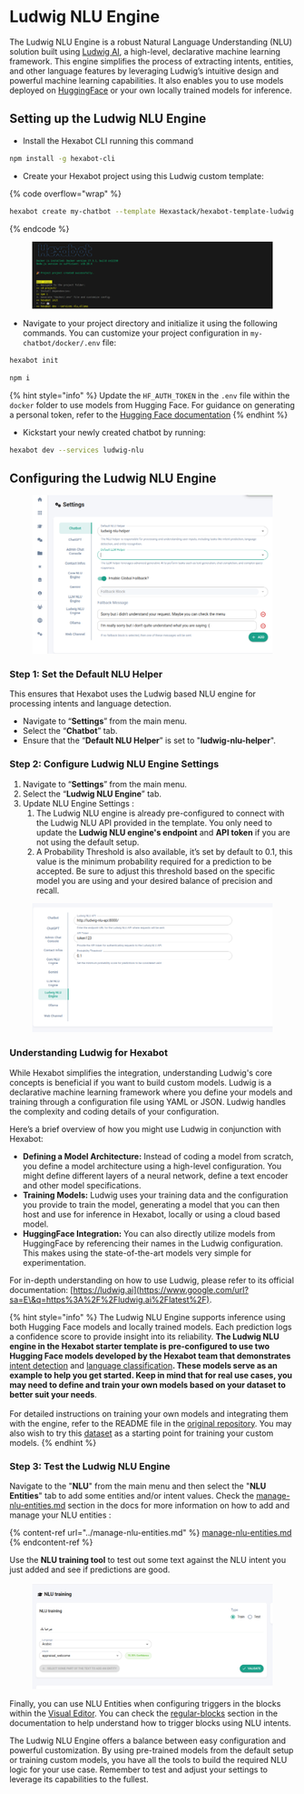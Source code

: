 # Ludwig NLU Engine

The Ludwig NLU Engine is a robust Natural Language Understanding (NLU) solution built using [Ludwig AI](https://ludwig.ai/), a high-level, declarative machine learning framework. This engine simplifies the process of extracting intents, entities, and other language features by leveraging Ludwig’s intuitive design and powerful machine learning capabilities. It also enables you to use models deployed on [HuggingFace](https://huggingface.co) or your own locally trained models for inference.

## Setting up the Ludwig NLU Engine

* Install the Hexabot CLI running this command&#x20;

```bash
npm install -g hexabot-cli
```

* Create your Hexabot project using this Ludwig custom template:&#x20;

{% code overflow="wrap" %}
```bash
hexabot create my-chatbot --template Hexastack/hexabot-template-ludwig
```
{% endcode %}

<figure><img src="../../../.gitbook/assets/Screenshot from 2024-12-20 17-31-16.png" alt=""><figcaption></figcaption></figure>

* Navigate to your project directory and initialize it using the following commands. You can customize your project configuration in `my-chatbot/docker/.env` file:

```bash
hexabot init
```

```bash
npm i
```

{% hint style="info" %}
Update the `HF_AUTH_TOKEN` in the `.env` file within the `docker` folder to use models from Hugging Face. For guidance on generating a personal token, refer to the [Hugging Face documentation](https://huggingface.co/docs/hub/security) &#x20;
{% endhint %}

* Kickstart your newly created chatbot by running:&#x20;

```bash
hexabot dev --services ludwig-nlu
```

## Configuring the Ludwig NLU Engine

<figure><img src="../../../.gitbook/assets/Screenshot from 2024-12-20 19-24-42.png" alt=""><figcaption></figcaption></figure>

### **Step 1: Set the Default NLU Helper**

This ensures that Hexabot uses the Ludwig based NLU engine for processing intents and language detection.

* Navigate to “**Settings**” from the main menu.
* Select the “**Chatbot**” tab.
* Ensure that the “**Default NLU Helper**” is set to "**ludwig-nlu-helper**".

### **Step 2: Configure Ludwig NLU Engine Settings**

1. Navigate to “**Settings**” from the main menu.
2. Select the “**Ludwig NLU Engine**” tab.
3. Update NLU Engine Settings :
   1. The Ludwig NLU engine is already pre-configured to connect with the Ludwig NLU API provided in the template. You only need to update the **Ludwig NLU engine's endpoint** and **API token** if you are not using the default setup.
   2. A Probability Threshold is also available, it’s set by default to 0.1, this value is the minimum probability required for a prediction to be accepted. Be sure to adjust this threshold based on the specific model you are using and your desired balance of precision and recall.

<figure><img src="../../../.gitbook/assets/Screenshot from 2024-12-20 19-15-41.png" alt=""><figcaption></figcaption></figure>

### **Understanding Ludwig for Hexabot**

While Hexabot simplifies the integration, understanding Ludwig's core concepts is beneficial if you want to build custom models. Ludwig is a declarative machine learning framework where you define your models and training through a configuration file using YAML or JSON. Ludwig handles the complexity and coding details of your configuration.

Here’s a brief overview of how you might use Ludwig in conjunction with Hexabot:

* **Defining a Model Architecture:** Instead of coding a model from scratch, you define a model architecture using a high-level configuration. You might define different layers of a neural network, define a text encoder and other model specifications.
* **Training Models:** Ludwig uses your training data and the configuration you provide to train the model, generating a model that you can then host and use for inference in Hexabot, locally or using a cloud based model.
* **HuggingFace Integration:** You can also directly utilize models from HuggingFace by referencing their names in the Ludwig configuration. This makes using the state-of-the-art models very simple for experimentation.

For in-depth understanding on how to use Ludwig, please refer to its official documentation: [https://ludwig.ai](https://www.google.com/url?sa=E\&q=https%3A%2F%2Fludwig.ai%2Flatest%2F).

{% hint style="info" %}
The Ludwig NLU Engine supports inference using both Hugging Face models and locally trained models. Each prediction logs a confidence score to provide insight into its reliability. **The Ludwig NLU engine in the Hexabot starter template is pre-configured to use two Hugging Face models developed by the Hexabot team that demonstrates** [intent detection](https://huggingface.co/Hexastack/intent-classifier-lstm) and [language classification](https://huggingface.co/Hexastack/language-classifier-cnn)**. These models serve as an example to help you get started. Keep in mind that for real use cases, you may need to define and train your own models based on your dataset to better suit your needs**.\
\
For detailed instructions on training your own models and integrating them with the engine, refer to the README file in the [original repository](https://github.com/Hexastack/hexabot-ludwig-nlu/). You may also wish to try this [dataset](https://huggingface.co/datasets/Hexastack/hexabot-smalltalk-trilingual) as a starting point for training your custom models.
{% endhint %}

### **Step 3: Test the Ludwig NLU Engine**

Navigate to the "**NLU**" from the main menu and then select the "**NLU Entities**" tab to add some entities and/or intent values. Check the [manage-nlu-entities.md](../manage-nlu-entities.md "mention") section in the docs for more information on how to add and manage your NLU entities :

{% content-ref url="../manage-nlu-entities.md" %}
[manage-nlu-entities.md](../manage-nlu-entities.md)
{% endcontent-ref %}

Use the **NLU training tool** to test out some text against the NLU intent you just added and see if predictions are good.

<figure><img src="../../../.gitbook/assets/Screenshot from 2024-12-20 19-32-23.png" alt=""><figcaption></figcaption></figure>

Finally, you can use NLU Entities when configuring triggers in the blocks within the [Visual Editor](../../visual-editor/). You can check the [regular-blocks](../../visual-editor/regular-blocks/ "mention") section in the documentation to help understand how to trigger blocks using NLU intents.

The Ludwig NLU Engine offers a balance between easy configuration and powerful customization. By using pre-trained models from the default setup or training custom models, you have all the tools to build the required NLU logic for your use case. Remember to test and adjust your settings to leverage its capabilities to the fullest.

